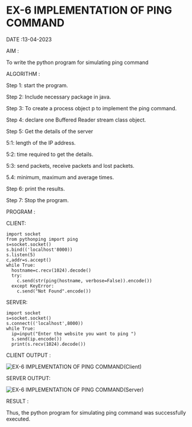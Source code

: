 # EX-6 IMPLEMENTATION OF PING COMMAND

DATE :13-04-2023

AIM :

 To write the python program for simulating ping command

ALGORITHM :

Step 1: start the program.

Step 2: Include necessary package in java.

Step 3: To create a process object p to implement the ping command.

Step 4: declare one Buffered Reader stream class object.

Step 5: Get the details of the server

 5:1: length of the IP address.
 
 5:2: time required to get the details.
 
 5:3: send packets, receive packets and lost packets. 
 
 5.4: minimum, maximum and average times.
 
Step 6: print the results. 

Step 7: Stop the program.

PROGRAM :

CLIENT:
```
import socket
from pythonping import ping
s=socket.socket()
s.bind(('localhost'8000))
s.listen(5)
c,addr=s.accept()
while True:
  hostname=c.recv(1024).decode()
  try:
    c.send(str(ping(hostname, verbose=False)).encode())
  except KeyError:
    c.send("Not Found".encode())
```
 
SERVER:
```
import socket
s=socket.socket()
s.connect(('localhost',8000))
while True:
  ip=input("Enter the website you want to ping ")
  s.send(ip.encode())
  print(s.recv(1024).decode())
```

CLIENT OUTPUT :

![EX-6 IMPLEMENTATION OF PING COMMAND(Client)](https://github.com/Jeevapriya14/EX-6/assets/121003043/06284f59-3632-4975-bf8e-fdcdb48cec04)


SERVER OUTPUT:

![EX-6 IMPLEMENTATION OF PING COMMAND(Server)](https://github.com/Jeevapriya14/EX-6/assets/121003043/22cbe77b-4fe9-406d-956b-89df6f3b2f9d)


RESULT :

Thus, the python program for simulating ping command was successfully executed.

